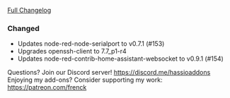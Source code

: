 [Full Changelog][changelog]

### Changed

- Updates node-red-node-serialport to v0.7.1 (#153)
- Upgrades openssh-client to 7.7_p1-r4
- Updates node-red-contrib-home-assistant-websocket to v0.9.1 (#154)

[changelog]: https://github.com/hassio-addons/addon-node-red/compare/v1.3.4...v1.3.5

Questions? Join our Discord server! https://discord.me/hassioaddons
Enjoying my add-ons? Consider supporting my work: https://patreon.com/frenck
